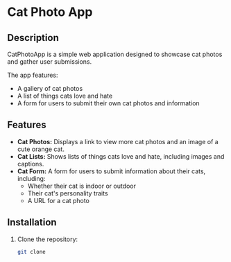 # Cat Photo App

## Description
CatPhotoApp is a simple web application designed to showcase cat photos and gather user submissions. 

The app features:

- A gallery of cat photos
- A list of things cats love and hate
- A form for users to submit their own cat photos and information

## Features

- **Cat Photos:** Displays a link to view more cat photos and an image of a cute orange cat.
- **Cat Lists:** Shows lists of things cats love and hate, including images and captions.
- **Cat Form:** A form for users to submit information about their cats, including:
  - Whether their cat is indoor or outdoor
  - Their cat's personality traits
  - A URL for a cat photo

## Installation
1. Clone the repository:
   ```bash
   git clone 
